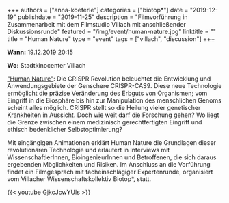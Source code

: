 +++
authors = ["anna-koeferle"]
categories = ["biotop*"]
date = "2019-12-19"
publishdate = "2019-11-25"
description = "Filmvorführung in Zusammenarbeit mit dem Filmstudio Villach mit anschließender Diskussionsrunde"
featured = "/img/event/human-nature.jpg"
linktitle = ""
title = "Human Nature"
type = "event"
tags = ["villach", "discussion"]
+++

**Wann:** 19.12.2019 20:15

**Wo:** Stadtkinocenter Villach

["Human Nature"](https://wondercollaborative.org/human-nature-documentary-film/): Die CRISPR Revolution beleuchtet die Entwicklung und Anwendungsgebiete der Genschere CRISPR-CAS9. Diese neue Technologie ermöglicht die präzise Veränderung des Erbguts von Organismen; vom Eingriff in die Biosphäre bis hin zur Manipulation des menschlichen Genoms scheint alles möglich. CRISPR stellt so die Heilung vieler genetischer Krankheiten in Aussicht. Doch wie weit darf die Forschung gehen? Wo liegt die Grenze zwischen einem medizinisch gerechtfertigten Eingriff und ethisch bedenklicher Selbstoptimierung?

Mit eingängigen Animationen erklärt Human Nature die Grundlagen dieser revolutionären Technologie und erläutert in Interviews mit WissenschaftlerInnen, BioingenieurInnen und Betroffenen, die sich daraus ergebenden Möglichkeiten und Risiken. Im Anschluss an die Vorführung findet ein Filmgespräch mit facheinschlägiger Expertenrunde, organisiert vom Villacher Wissenschaftskollektiv Biotop*, statt.

{{< youtube GjkcJcwYUls >}}

